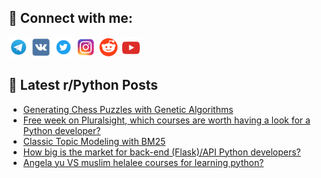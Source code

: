 ## 🔎 Connect with me:
[<img src="https://github.com/bullbesh/bullbesh/blob/main/images/Telegram.png" width="32" height="32" />](https://t.me/bullbesh)
[<img src="https://github.com/bullbesh/bullbesh/blob/main/images/VK.png" width="32" height="32" />](https://vk.com/bullbesh)
[<img src="https://github.com/bullbesh/bullbesh/blob/main/images/Twitter.png" width="32" height="32" />](https://twitter.com/bullbesh1)
[<img src="https://github.com/bullbesh/bullbesh/blob/main/images/Instagram.png" width="32" height="32" />](https://www.instagram.com/bullbesh)
[<img src="https://github.com/bullbesh/bullbesh/blob/main/images/Reddit.png" width="32" height="32" />](https://www.reddit.com/user/bullbesh)
[<img src="https://github.com/bullbesh/bullbesh/blob/main/images/YouTube.png" width="32" height="32" />](https://www.youtube.com/channel/UCtfjRs6uzgq5mfm8S06WTcg)

## 📕 Latest r/Python Posts
<!-- BLOG-POST-LIST:START -->
- [Generating Chess Puzzles with Genetic Algorithms](https://www.reddit.com/r/Python/comments/y34t9x/generating_chess_puzzles_with_genetic_algorithms/)
- [Free week on Pluralsight, which courses are worth having a look for a Python developer?](https://www.reddit.com/r/Python/comments/y34rxs/free_week_on_pluralsight_which_courses_are_worth/)
- [Classic Topic Modeling with BM25](https://www.reddit.com/r/Python/comments/y33wm4/classic_topic_modeling_with_bm25/)
- [How big is the market for back-end &lpar;Flask&rpar;/API Python developers?](https://www.reddit.com/r/Python/comments/y33gp0/how_big_is_the_market_for_backend_flaskapi_python/)
- [Angela yu VS muslim helalee courses for learning python?](https://www.reddit.com/r/Python/comments/y32na3/angela_yu_vs_muslim_helalee_courses_for_learning/)
<!-- BLOG-POST-LIST:END -->
